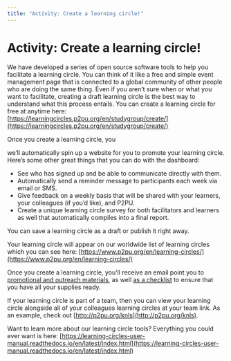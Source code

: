 ```yaml
---
title: "Activity: Create a learning circle!"
---
```

# Activity: Create a learning circle!

We have developed a series of open source software tools to help you facilitate a learning circle. You can think of it like a free and simple event management page that is connected to a global community of other people who are doing the same thing. Even if you aren’t sure when or what you want to facilitate, creating a draft learning circle is the best way to understand what this process entails. You can create a learning circle for free at anytime here: [https://learningcircles.p2pu.org/en/studygroup/create/](https://learningcircles.p2pu.org/en/studygroup/create/) 

Once you create a learning circle, you

we’ll automatically spin up a website for you to promote your learning circle. Here’s some other great things that you can do with the dashboard:
- See who has signed up and be able to communicate directly with them.
- Automatically send a reminder message to participants each week via email or SMS. 
- Give feedback on a weekly basis that will be shared with your learners, your colleagues (if you’d like), and P2PU.
- Create a unique learning circle survey for both facilitators and learners as well that automatically compiles into a final report. 

You can save a learning circle as a draft or publish it right away. 

Your learning circle will appear on our worldwide list of learning circles which you can see here:
[https://www.p2pu.org/en/learning-circles/](https://www.p2pu.org/en/learning-circles/)

Once you create a learning circle, you’ll receive an email point you to [promotional and outreach materials](https://community.p2pu.org/c/learning-circles/promotion-and-outreach), as well [as a checklist](https://community.p2pu.org/c/learning-circles/creating-a-learning-circle) to ensure that you have all your supplies ready.

If your learning circle is part of a team, then you can view your learning circle alongside all of your colleagues learning circles at your team link. As an example, check out [http://p2pu.org/knls](http://p2pu.org/knls). 

Want to learn more about our learning circle tools? Everything you could ever want is here: [https://learning-circles-user-manual.readthedocs.io/en/latest/index.html](https://learning-circles-user-manual.readthedocs.io/en/latest/index.html)
